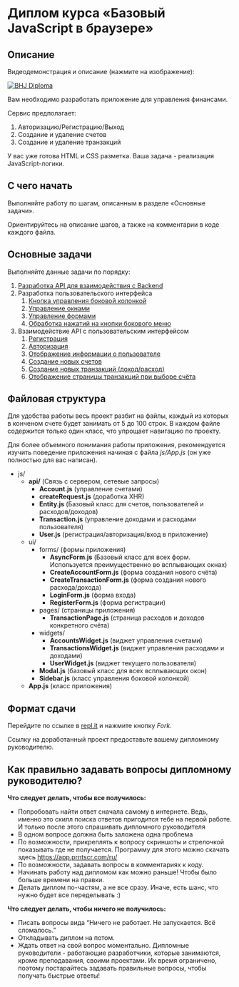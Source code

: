 
# Диплом курса «Базовый JavaScript в браузере»

## Описание

Видеодемонстрация и описание (нажмите на изображение):

[![BHJ Diploma](https://img.youtube.com/vi/zXOyBIajWsM/0.jpg)](https://www.youtube.com/watch?v=zXOyBIajWsM)


Вам необходимо разработать приложение для 
управления финансами.

Сервис предполагает:

1. Авторизацию/Регистрацию/Выход
2. Создание и удаление счетов
3. Создание и удаление транзакций 

У вас уже готова HTML и CSS разметка. Ваша задача - реализация
JavaScript-логики.

## С чего начать

Выполняйте работу по шагам, описанным 
в разделе «Основные задачи».

Ориентируйтесь на описание шагов, а также на комментарии
в коде каждого файла.

## Основные задачи

Выполняйте данные задачи по порядку:

1. [Разработка API для взаимодействия с Backend](./md/api.md)
2. Разработка пользовательского интерфейса
    1. [Кнопка управления боковой колонкой](./md/sidebar-toggle.md) 
    2. [Управление окнами](./md/modals.md)
    3. [Управление формами](./md/async-forms.md)
    4. [Обработка нажатий на кнопки бокового меню](./md/sidebar-links.md)
3. Взаимодействие API с пользовательским интерфейсом
    1. [Регистрация](./md/register.md)
    2. [Авторизация](./md/login.md)
    2. [Отображение информации о пользователе](./md/user-widget.md)
    3. [Создание новых счетов](./md/create-accounts.md)
    4. [Создание новых транзакций (доход/расход)](./md/create-transactions.md)
    5. [Отображение страницы транзакций при выборе счёта](./md/display-transactions.md)

## Файловая структура

Для удобства работы весь проект разбит на файлы,
каждый из которых в конченом счете будет 
занимать от 5 до 100 строк. В каждом файле содержится только
один класс, что упрощает навигацию по проекту.

Для более объемного понимания работы приложения,
рекомендуется изучить поведение приложения начиная с файла
*js/App.js* (он уже полностью для вас написан).

- js/
    - __api/__ (Связь с сервером, сетевые запросы)
        - __Account.js__ (управление счетами)
        - __createRequest.js__ (доработка XHR)
        - __Entity.js__ (Базовый класс для счетов, пользователей и расходов/доходов)
        - __Transaction.js__ (управление доходами и расходами пользователя)
        - __User.js__ (регистрация/авторизация/вход в приложение)
    - ui/
        - forms/ (формы приложения)
            - __AsyncForm.js__ (Базовый класс для всех форм. Используется преимущественно во всплывающих окнах)
            - __CreateAccountForm.js__ (форма создания нового счёта)
            - __CreateTransactionForm.js__ (форма создания нового расхода/дохода)
            - __LoginForm.js__ (форма входа)
            - __RegisterForm.js__ (форма регистрации)
        - pages/ (страницы приложения)
            - __TransactionPage.js__ (страница расходов и доходов конкретного счёта)
        - widgets/
            - __AccountsWidget.js__ (виджет управления счетами)
            - __TransactionsWidget.js__ (виджет управления расходами и доходами)
            - __UserWidget.js__ (виджет текущего пользователя)
        - __Modal.js__ (базовый класс для всех всплывающих окон)
        - __Sidebar.js__ (класс управления боковой колонкой)
    - __App.js__ (класс приложения)

## Формат сдачи

Перейдите по ссылке в [repl.it](https://repl.it/@NKhashchanov/bhj-diplom)
и нажмите кнопку *Fork*.

Ссылку на доработанный проект предоставьте вашему дипломному руководителю.

## Как правильно задавать вопросы дипломному руководителю?

**Что следует делать, чтобы все получилось:**

-   Попробовать найти ответ сначала самому в интернете. Ведь, именно это скилл поиска ответов пригодится тебе на первой работе. И только после этого спрашивать дипломного руководителя
-   В одном вопросе должна быть заложена одна проблема
-   По возможности, прикреплять к вопросу скриншоты и стрелочкой показывать где не получается. Программу для этого можно скачать здесь https://app.prntscr.com/ru/
-   По возможности, задавать вопросы в комментариях к коду.
-   Начинать работу над дипломом как можно раньше! Чтобы было больше времени на правки.
-   Делать диплом по-частям, а не все сразу. Иначе, есть шанс, что нужно будет все переделывать :)

**Что следует делать, чтобы ничего не получилось:**

-   Писать вопросы вида “Ничего не работает. Не запускается. Всё сломалось.”
-   Откладывать диплом на потом.
-   Ждать ответ на свой вопрос моментально. Дипломные руководители - работающие разработчики, которые занимаются, кроме преподавания, своими проектами. Их время ограничено, поэтому постарайтесь задавать правильные вопросы, чтобы получать быстрые ответы!